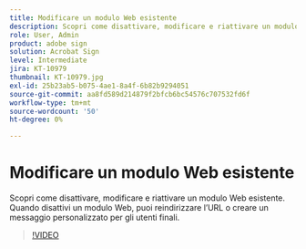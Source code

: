 ```yaml
---
title: Modificare un modulo Web esistente
description: Scopri come disattivare, modificare e riattivare un modulo Web esistente
role: User, Admin
product: adobe sign
solution: Acrobat Sign
level: Intermediate
jira: KT-10979
thumbnail: KT-10979.jpg
exl-id: 25b23ab5-b075-4ae1-8a4f-6b82b9294051
source-git-commit: aa8fd589d214879f2bfcb6bc54576c707532fd6f
workflow-type: tm+mt
source-wordcount: '50'
ht-degree: 0%

---
```


# Modificare un modulo Web esistente

Scopri come disattivare, modificare e riattivare un modulo Web esistente. Quando disattivi un modulo Web, puoi reindirizzare l’URL o creare un messaggio personalizzato per gli utenti finali.

>[!VIDEO](https://video.tv.adobe.com/v/346677?quality=12&learn=on&hidetitle=true)
